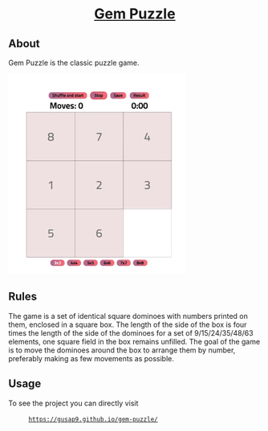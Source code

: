 <h1 align="center"> <a href="https://gusap9.github.io/gem-puzzle/" target="_blank"> Gem Puzzle </a></h1>

## About 
Gem Puzzle is the classic puzzle game.

<img alt="Gem-Puzzle" src="assets/readme.gif" height="400px"> </img>

## Rules
The game is a set of identical square dominoes with numbers printed on them, enclosed in a square box. The length of the side of the box is four times the length of the side of the dominoes for a set of 9/15/24/35/48/63 elements, one square field in the box remains unfilled. The goal of the game is to move the dominoes around the box to arrange them by number, preferably making as few movements as possible.


## Usage
To see the project you can directly visit
<p><a href="https://gusap9.github.io/gem-puzzle/" target="_blank"><code style="margin-left:40px">https://gusap9.github.io/gem-puzzle/</code></a></p>
